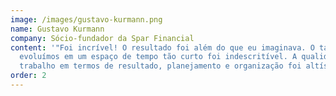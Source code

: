 ```yaml
---
image: /images/gustavo-kurmann.png
name: Gustavo Kurmann
company: Sócio-fundador da Spar Financial
content: '"Foi incrível! O resultado foi além do que eu imaginava. O tanto que
  evoluímos em um espaço de tempo tão curto foi indescritível. A qualidade do
  trabalho em termos de resultado, planejamento e organização foi altíssima."'
order: 2
---
```

